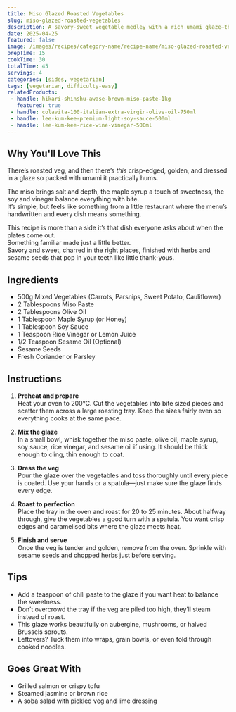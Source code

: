 ```yaml
---
title: Miso Glazed Roasted Vegetables
slug: miso-glazed-roasted-vegetables
description: A savory-sweet vegetable medley with a rich umami glaze—the perfect side dish that might just steal the show.
date: 2025-04-25
featured: false
image: /images/recipes/category-name/recipe-name/miso-glazed-roasted-vegetables.webp
prepTime: 15
cookTime: 30
totalTime: 45
servings: 4
categories: [sides, vegetarian]
tags: [vegetarian, difficulty-easy]
relatedProducts: 
 - handle: hikari-shinshu-awase-brown-miso-paste-1kg
   featured: true
 - handle: colavita-100-italian-extra-virgin-olive-oil-750ml
 - handle: lee-kum-kee-premium-light-soy-sauce-500ml
 - handle: lee-kum-kee-rice-wine-vinegar-500ml
---
```


## Why You'll Love This

There’s roasted veg, and then there’s *this* crisp-edged, golden, and dressed in a glaze so packed with umami it practically hums.

The miso brings salt and depth, the maple syrup a touch of sweetness, the soy and vinegar balance everything with bite.  
It’s simple, but feels like something from a little restaurant where the menu’s handwritten and every dish means something.

This recipe is more than a side it’s that dish everyone asks about when the plates come out.  
Something familiar made just a little better.  
Savory and sweet, charred in the right places, finished with herbs and sesame seeds that pop in your teeth like little thank-yous.

## Ingredients

- 500g Mixed Vegetables (Carrots, Parsnips, Sweet Potato, Cauliflower)  
- 2 Tablespoons Miso Paste  
- 2 Tablespoons Olive Oil  
- 1 Tablespoon Maple Syrup (or Honey)  
- 1 Tablespoon Soy Sauce  
- 1 Teaspoon Rice Vinegar or Lemon Juice  
- 1/2 Teaspoon Sesame Oil (Optional)  
- Sesame Seeds  
- Fresh Coriander or Parsley  

## Instructions

1. **Preheat and prepare**  
   Heat your oven to 200°C. Cut the vegetables into bite sized pieces and scatter them across a large roasting tray. Keep the sizes fairly even so everything cooks at the same pace.

2. **Mix the glaze**  
   In a small bowl, whisk together the miso paste, olive oil, maple syrup, soy sauce, rice vinegar, and sesame oil if using. It should be thick enough to cling, thin enough to coat.

3. **Dress the veg**  
   Pour the glaze over the vegetables and toss thoroughly until every piece is coated. Use your hands or a spatula—just make sure the glaze finds every edge.

4. **Roast to perfection**  
   Place the tray in the oven and roast for 20 to 25 minutes. About halfway through, give the vegetables a good turn with a spatula. You want crisp edges and caramelised bits where the glaze meets heat.

5. **Finish and serve**  
   Once the veg is tender and golden, remove from the oven. Sprinkle with sesame seeds and chopped herbs just before serving.

## Tips

- Add a teaspoon of chili paste to the glaze if you want heat to balance the sweetness.  
- Don’t overcrowd the tray if the veg are piled too high, they’ll steam instead of roast.  
- This glaze works beautifully on aubergine, mushrooms, or halved Brussels sprouts.  
- Leftovers? Tuck them into wraps, grain bowls, or even fold through cooked noodles.

## Goes Great With

- Grilled salmon or crispy tofu  
- Steamed jasmine or brown rice  
- A soba salad with pickled veg and lime dressing  
